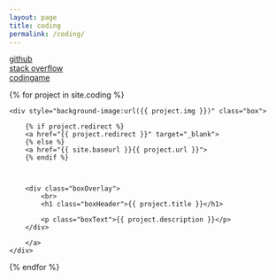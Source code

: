 ```yaml
---
layout: page
title: coding
permalink: /coding/
---
```

<a href="https://github.com/iansedano">github</a>  
<a href="https://stackoverflow.com/users/10445017/ian-currie">stack overflow</a>  
<a href="https://www.codingame.com/profile/c28c694fef86992e3f41187878db77151354773">codingame</a> 

 
<div class="flexContainer">
{% for project in site.coding %}



    <div style="background-image:url({{ project.img }})" class="box">
        
        {% if project.redirect %}
        <a href="{{ project.redirect }}" target="_blank">
        {% else %}
        <a href="{{ site.baseurl }}{{ project.url }}">
        {% endif %}

    

        <div class="boxOverlay">
            <br>
            <h1 class="boxHeader">{{ project.title }}</h1>
        
            <p class="boxText">{{ project.description }}</p>
        </div>

        </a>
    </div>



{% endfor %}
</div>
